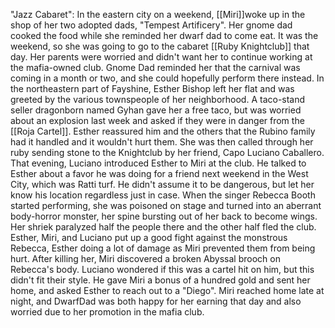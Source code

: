 "Jazz Cabaret":
In the eastern city on a weekend, [[Miri]]woke up in the shop of her two adopted dads, "Tempest Artificery". Her gnome dad cooked the food while she reminded her dwarf dad to come eat. It was the weekend, so she was going to go to the cabaret [[Ruby Knightclub]] that day. Her parents were worried and didn't want her to continue working at the mafia-owned club. Gnome Dad reminded her that the carnival was coming in a month or two, and she could hopefully perform there instead. In the northeastern part of Fayshine, Esther Bishop left her flat and was greeted by the various townspeople of her neighborhood. A taco-stand seller dragonborn named Gyhan gave her a free taco, but was worried about an explosion last week and asked if they were in danger from the [[Roja Cartel]]. Esther reassured him and the others that the Rubino family had it handled and it wouldn't hurt them. She was then called through her ruby sending stone to the Knightclub by her friend, Capo Luciano Caballero. That evening, Luciano introduced Esther to Miri at the club. He talked to Esther about a favor he was doing for a friend next weekend in the West City, which was Ratti turf. He didn't assume it to be dangerous, but let her know his location regardless just in case. When the singer Rebecca Booth started performing, she was poisoned on stage and turned into an aberrant body-horror monster, her spine bursting out of her back to become wings. Her shriek paralyzed half the people there and the other half fled the club. Esther, Miri, and Luciano put up a good fight against the monstrous Rebecca, Esther doing a lot of damage as Miri prevented them from being hurt. After killing her, Miri discovered a broken Abyssal brooch on Rebecca's body. Luciano wondered if this was a cartel hit on him, but this didn't fit their style. He gave Miri a bonus of a hundred gold and sent her home, and asked Esther to reach out to a "Diego". Miri reached home late at night, and DwarfDad was both happy for her earning that day and also worried due to her promotion in the mafia club.